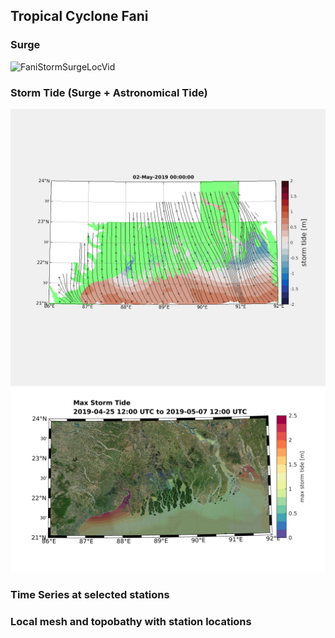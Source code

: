 ## Tropical Cyclone Fani

### Surge 
![FaniStormSurgeLocVid](Surge+Flood_Fani90m.gif)

### Storm Tide (Surge + Astronomical Tide) 
![FaniStormTideLocVid](StormTide+Flood_Ganges90m.gif)
![FaniStormTideLocPic](MaxStormTide+Flood_Ganges.png)

### Time Series at selected stations

### Local mesh and topobathy with station locations

